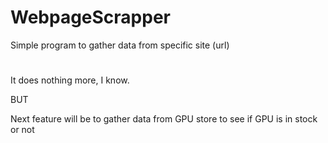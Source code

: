 # WebpageScrapper
Simple program to gather data from specific site (url)
#
It does nothing more, I know.

BUT

Next feature will be to gather data from GPU store to see if GPU is in stock or not

